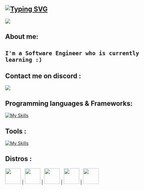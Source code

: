[![Typing SVG](https://readme-typing-svg.demolab.com?font=Courgette&size=30&pause=1000&color=F7F7F7&random=false&width=435&lines=Hi+there+%2C+I'm+SANAGO+%E2%9D%84%EF%B8%8F)](https://git.io/typing-svg)
---
<img src="https://wallpaperaccess.com/full/2825724.gif">

## About me:

`I'm a Software Engineer who is currently learning :)`
---

## Contact me on discord :
<img src="https://discord.c99.nl/widget/theme-1/276780925944332289.png">

## Programming languages & Frameworks:
[![My Skills](https://skillicons.dev/icons?i=c,js,html,css,sass,nodejs,react,electron)](https://skillicons.dev)

## Tools :
[![My Skills](https://skillicons.dev/icons?i=vscode,visualstudio,mongodb,neovim)](https://skillicons.dev)

## Distros :
<p>
<img src="https://upload.wikimedia.org/wikipedia/commons/3/35/Tux.svg" height=50px width=50px> | 
<img src="https://upload.wikimedia.org/wikipedia/commons/9/9a/Xubuntu_Icon.svg" height=50px width=50px> | 
<img src="https://duckduckgo.com/i/3a8cda34.png" height=50px width=50px> | 
<img src="https://cdn.icon-icons.com/icons2/1508/PNG/512/distributorlogoarchlinux_103805.png" height=50px width=50px> | 
<img src="https://upload.wikimedia.org/wikipedia/commons/3/3f/Fedora_logo.svg" height=50px width=50px>
</p>
